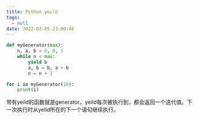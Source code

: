 ```yaml
---
title: Python yeild
tags:
  - null
date: 2022-02-05 23:00:48
---
```



```python
def myGenerator(max):
    n, a, b = 0, 0, 1
    while n < max:
        yield b
        a, b = b, a + b
        n = n + 1

for i in myGenerator(10):
    print(i)
```

带有yeild的函数就是generator。yeild每次被执行到，都会返回一个迭代值。下一次执行时从yeild所在的下一个语句继续执行。

